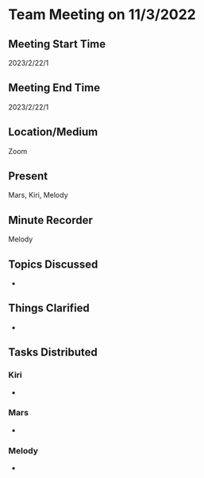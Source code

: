 # Team Meeting on 11/3/2022

## Meeting Start Time
2023/2/22/1

## Meeting End Time
2023/2/22/1

## Location/Medium
Zoom

## Present
Mars, Kiri, Melody

## Minute Recorder
Melody

## Topics Discussed
- 
## Things Clarified
- 
## Tasks Distributed
### Kiri
- 
### Mars
- 
### Melody
- 
